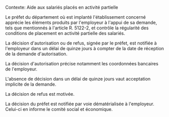 Contexte: Aide aux salariés placés en activité partielle

Le préfet du département où est implanté l'établissement concerné apprécie les éléments produits par l'employeur à l'appui de sa demande, tels que mentionnés à l'article R. 5122-2, et contrôle la régularité des conditions de placement en activité partielle des salariés.

La décision d'autorisation ou de refus, signée par le préfet, est notifiée à l'employeur dans un délai de quinze jours à compter de la date de réception de la demande d'autorisation.

La décision d'autorisation précise notamment les coordonnées bancaires de l'employeur.

L'absence de décision dans un délai de quinze jours vaut acceptation implicite de la demande.

La décision de refus est motivée.

La décision du préfet est notifiée par voie dématérialisée à l'employeur. Celui-ci en informe le comité social et économique.